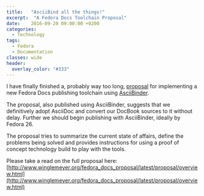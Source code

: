 ```yaml
---
title:   "AsciiBind all the things!"
excerpt:  "A Fedora Docs Toolchain Proposal"
date:    2016-09-20 09:00:00 +0200
categories:
  - Technology
tags:
  - Fedora
  - Documentation
classes: wide
header:
  overlay_color: "#333"
---
```


I have finally finished a, probably way too long,
[proposal](http://www.winglemeyer.org/fedora_docs_proposal/latest/proposal/overview.html
) for implementing a new Fedora Docs publishing toolchain using
[AsciiBinder](http://www.asciibinder.org/).

The proposal, also published using AsciiBinder, suggests that we
definitively adopt AsciiDoc and convert our DocBook sources to it
without delay.  Further we should begin publishing with AsciiBinder,
ideally by Fedora 26.

The proposal tries to summarize the current state of affairs, define
the problems being solved and provides instructions for using a proof
of concept technology build to play with the tools.

Please take a read on the full proposal here: [http://www.winglemeyer.org/fedora_docs_proposal/latest/proposal/overview.html](http://www.winglemeyer.org/fedora_docs_proposal/latest/proposal/overview.html)
